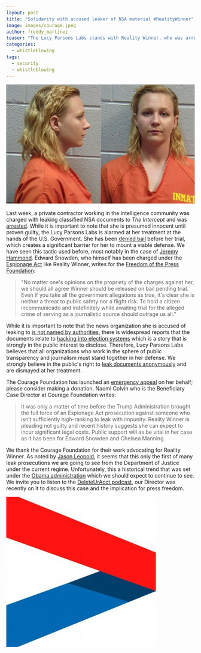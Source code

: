 ```yaml
---
layout: post
title: "Solidarity with accused leaker of NSA material #RealityWinner"
image: images/courage.jpeg
author: freddy_martinez
teaser: "The Lucy Parsons Labs stands with Reality Winner, who was arrested last week and accused of leaking material to The Intercept. We applaud Courage Foundation for launching a campaign to support her and call on our supporters to stand with her."
categories:
  - whistleblowing
tags:
  - security
  - whistleblowing
---
```


![RealityWinner](/images/blogimages/reality-winner.jpg)

Last week, a private contractor working in the intelligence community was charged with leaking classified NSA documents to *The Intercept* and was [arrested](https://www.nytimes.com/2017/06/06/business/media/intercept-reality-winner-russia-trump-leak.html). While it is important to note that she is presumed innocent until proven guilty, the Lucy Parsons Labs is alarmed at her treatment at the hands of the U.S. Government. She has been [denied bail](http://www.npr.org/sections/thetwo-way/2017/06/08/532063648/federal-grand-jury-indicts-accused-nsa-leaker-reality-winner) before her trial, which creates a significant barrier for her to mount a viable defense. We have seen this tactic used before, most notably in the case of [Jeremy Hammond](https://en.wikipedia.org/wiki/Jeremy_Hammond). Edward Snowden, who himself has been charged under the [Espionage Act](https://en.wikipedia.org/wiki/Espionage_Act_of_1917) like Reality Winner, writes for the [Freedom of the Press Foundation](https://freedom.press/news/edward-snowden-trump-administrations-recent-arrest-alleged-journalistic-source/): 

<blockquote>
"No matter one's opinions on the propriety of the charges against her, we should all agree Winner should be released on bail pending trial. Even if you take all the government allegations as true, it's clear she is neither a threat to public safety nor a flight risk. To hold a citizen incommunicado and indefinitely while awaiting trial for the alleged crime of serving as a journalistic source should outrage us all." 
</blockquote>

While it is important to note that the news organization she is accused of leaking to [is not named by authorities](https://www.documentcloud.org/documents/3848398-Reality-Winner-Affidavit-for-Application-of.html#document/p13/a356449), there is widespread reports that the documents relate to [hacking into election systems](https://theintercept.com/2017/06/05/top-secret-nsa-report-details-russian-hacking-effort-days-before-2016-election/) which is a story that is strongly in the public interest to disclose. Therefore, Lucy Parsons Labs believes that all organizations who work in the sphere of public transparency and journalism must stand together in her defense. We strongly believe in the public's right to [leak documents anonymously](https://lucyparsonslabs.com/securedrop/) and are dismayed at her treatment. 

The Courage Foundation has launched an [emergency appeal](https://www.couragefound.org/2017/06/courage-launches-emergency-appeal-for-reality-winner/) on her behalf; please consider making a donation. Naomi Colvin who is the Beneficiary Case Director at Courage Foundation writes:

<blockquote>
It was only a matter of time before the Trump Administration brought the full force of an Espionage Act prosecution against someone who isn’t sufficiently high-ranking to leak with impunity. Reality Winner is pleading not guilty and recent history suggests she can expect to incur significant legal costs. Public support will as be vital in her case as it has been for Edward Snowden and Chelsea Manning.
</blockquote>

We thank the Courage Foundation for their work advocating for Reality Winner. As noted by [Jason Leopold](https://twitter.com/JasonLeopold/status/868282679900258304), it seems that this only the first of many leak prosecutions we are going to see from the Department of Justice under the current regime. Unfortunately, this a historical trend that was set under the [Obama administration](https://twitter.com/FreedomofPress/status/864903262549311488) which we should expect to continue to see. We invite you to listen to the [DeleteUrAcct podcast](http://deleteyouraccount.libsyn.com/help-from-our-friends), our Director was recently on it to discuss this case and the implication for press freedom. 

![Courage](/images/courage.jpeg)